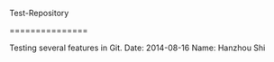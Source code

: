 Test-Repository

===============

Testing several features in Git.
Date: 2014-08-16
Name: Hanzhou Shi
